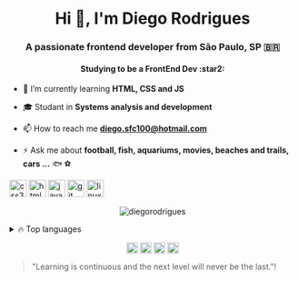 <h1 align="center">Hi 👋, I'm Diego Rodrigues</h1>
<h3 align="center">A passionate frontend developer from São Paulo, SP 🇧🇷</h3>
<h4 align="center">Studying to be a FrontEnd Dev :star2:</h4>


- 🌱 I’m currently learning **HTML, CSS and JS**

- :mortar_board: Studant in **Systems analysis and development**

- 📫 How to reach me **diego.sfc100@hotmail.com**

- ⚡ Ask me about **football, fish, aquariums, movies, beaches and trails, cars ...** :fish: :soccer: 

<p align="left">
<img src="https://devicons.github.io/devicon/devicon.git/icons/css3/css3-original-wordmark.svg" alt="css3" width="30" height="30"/>
<img src="https://devicons.github.io/devicon/devicon.git/icons/html5/html5-original-wordmark.svg" alt="html5" width="30" height="30"/>
 <img src="https://devicons.github.io/devicon/devicon.git/icons/javascript/javascript-original.svg" alt="javascript" width="30" height="30"/>
 <img src="https://www.vectorlogo.zone/logos/git-scm/git-scm-icon.svg" alt="git" width="30" height="30"/>
 <img src="https://devicons.github.io/devicon/devicon.git/icons/linux/linux-original.svg" alt="linux" width="30" height="30"/>
 </p>
 
 <p align="center"> <img src="https://github-readme-stats.vercel.app/api?username=diegosfc100&show_icons=true&theme=radical" alt="diegorodrigues" /> </p>

<details>
  <summary>🔥 Top languages</summary>
  <br>
  
  
  [![Top Langs](https://github-readme-stats.vercel.app/api/top-langs/?username=diegosfc100&layout=compact&theme=radical)](https://github.com/diegosfc100/github-readme-stats)
</details>

<p align="center">
<a href="https://codepen.io/diegosfc100" target="blank"><img align="center" src="https://cdn.jsdelivr.net/npm/simple-icons@3.0.1/icons/codepen.svg" alt="diegorodrigues" height="20" width="20" /></a>
<a href="https://twitter.com/dgo_rodrigues7" target="blank"><img align="center" src="https://cdn.jsdelivr.net/npm/simple-icons@3.0.1/icons/twitter.svg" alt="diegorodrigues" height="20" width="20" /></a>
<a href="https://www.linkedin.com/in/dgorodrigues7/" target="blank"><img align="center" src="https://cdn.jsdelivr.net/npm/simple-icons@3.0.1/icons/linkedin.svg" alt="diegorodrigues" height="20" width="20" /></a>
<a href="https://instagram.com/dgo_rodrigues7" target="blank"><img align="center" src="https://cdn.jsdelivr.net/npm/simple-icons@3.0.1/icons/instagram.svg" alt="diegorodrigues" height="20" width="20" /></a>
</p>


> "Learning is continuous and the next level will never be the last."!
